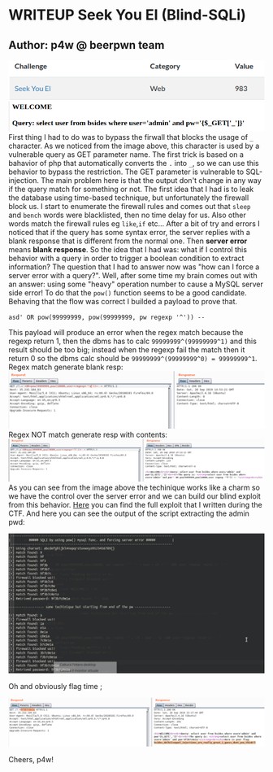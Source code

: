 # WRITEUP Seek You EI (Blind-SQLi)

## __Author:__ p4w @ beerpwn team
![Image desc](challenge_desc.png)
![Image desc](vuln_param.png)
<br>
First thing I had to do was to bypass the firwall that blocks the usage of `_` character. As we noticed from the image above, this character is used by a vulnerable query as GET parameter name. The first trick is based on a bahavior of php that automatically converts the `.` into `_`, so we can use this behavior to bypass the restriction.
The GET parameter is vulnerable to SQL-injection. The main problem here is that the output don't change in any way if the query match for something or not.
The first idea that I had is to leak the database using time-based technique, but unfortunately the firewall block us. I start to enumerate the firewall rules and comes out that `sleep` and `bench` words were blacklisted, then no time delay for us. Also other words match the firewall rules eg `like`,`if` etc...
After a bit of try and errors I noticed that if the query has some syntax error, the server replies with a blank response that is different from the normal one. Then __server error__ means __blank response__.
So the idea that I had was:
what if I control this behavior with a query in order to trigger a boolean condition to extract information?
The question that I had to answer now was "how can I force a server error with a query?". Well, after some time my brain comes out with an answer: using some "heavy" operation number to cause a MySQL server side error!
To do that the `pow()` function seems to be a good candidate. Behaving that the flow was correct I builded a payload to prove that.
```(SQL)
asd' OR pow(99999999, pow(99999999, pw regexp '^')) --
```
This payload will produce an error when the regex match because the regexp return 1, then the dbms has to calc `99999999^(99999999^1)` and this result should be too big; instead when the regexp fail the match then it return 0 so the dbms calc should be `99999999^(99999999^0) = 99999999^1`.
Regex match generate blank resp:
![Image poc](sqli_poc_error.png)
<br>
Regex NOT match generate resp with contents:
![Image poc](sqli_poc_not_error.png)
<br>
As you can see from the image above the techinique works like a charm so we have the control over the server error and we can build our blind exploit from this behavior.
<a href="./sqli_exploit.py">Here</a> you can find the full exploit that I written during the CTF.
And here you can see the output of the script extracting the admin pwd:

![Image of exploit](exploit_output.png)

Oh and obviously flag time ;

![Image of exploit](flag_time.png)

Cheers, p4w!
